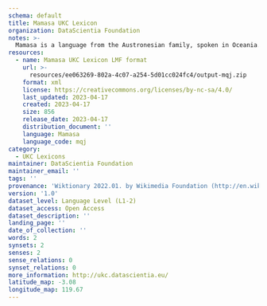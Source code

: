 ```yaml
---
schema: default
title: Mamasa UKC Lexicon
organization: DataScientia Foundation
notes: >-
  Mamasa is a language from the Austronesian family, spoken in Oceania. The UKC Lexicon of Mamasa is represented as a lexico-semantic network. It consists of words, word senses, synsets, as well as sense-level and synset-level relationships.
resources:
  - name: Mamasa UKC Lexicon LMF format
    url: >-
      resources/ee063269-802a-4c07-a254-5d01cc024fc4/output-mqj.zip
    format: xml
    license: https://creativecommons.org/licenses/by-nc-sa/4.0/
    last_updated: 2023-04-17
    created: 2023-04-17
    size: 856
    release_date: 2023-04-17
    distribution_document: ''
    language: Mamasa
    language_code: mqj
category:
  - UKC Lexicons
maintainer: DataScientia Foundation
maintainer_email: ''
tags: ''
provenance: 'Wiktionary 2022.01. by Wikimedia Foundation (http://en.wiktionary.org); Princeton WordNet 2.1 by Princeton University (https://wordnet.princeton.edu)'
version: '1.0'
dataset_level: Language Level (L1-2)
dataset_access: Open Access
dataset_description: ''
landing_page: ''
date_of_collection: ''
words: 2
synsets: 2
senses: 2
sense_relations: 0
synset_relations: 0
more_information: http://ukc.datascientia.eu/
latitude_map: -3.08
longitude_map: 119.67
---
```

